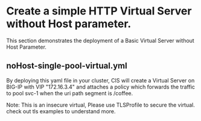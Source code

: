 # Create a simple HTTP Virtual Server without Host parameter.

This section demonstrates the deployment of a Basic Virtual Server without Host Parameter.

## noHost-single-pool-virtual.yml

By deploying this yaml file in your cluster, CIS will create a Virtual Server on BIG-IP with VIP "172.16.3.4" and attaches a policy which forwards the traffic to pool svc-1 when the uri path segment is /coffee.   

Note: This is an insecure virtual, Please use TLSProfile to secure the virtual.
check out tls examples to understand more.